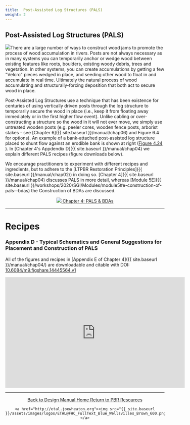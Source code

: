 ```yaml
---
title:  Post-Assisted Log Structures (PALS)
weight: 2
---
```



## Post-Assisted Log Structures (PALS)



<a href="https://figshare.com/articles/figure/LTPBR_Manual_-_Chapter_4_-_Appendix_D_-_Typical_Schematics_of_PALS/14445564?file=27630015"><img class="float-right" src="{{ site.baseurl }}/assets/images/diagrams/LTPBR_2019_Fig_4.24.png"></a>There are a large number of ways to construct wood jams to promote the process of wood accumulation in rivers. Posts are not always necessary as in many systems you can temporarily anchor or wedge wood between existing features like roots, boulders, existing woody debris, trees and vegetation. In other systems, you can create accumulations by getting a few "Velcro" pieces wedged in place, and seeding other wood to float in and accumulate in real time. Ultimately the natural process of wood accumulating and structurally-forcing deposition that both act to secure wood in place. 

Post-Assisted Log Structures use a technique that has been existence for centuries of using vertically driven posts through the log structure to temporarily secure the wood in place (i.e., keep it from floating away immediately or in the first higher flow event). Unlike cabling or over-constructing a structure so the wood in it will not ever move, we simply use untreated wooden posts (e.g. peeler cores, wooden fence posts, arborist stakes - see [Chapter 6]({{ site.baseurl }}/manual/chap06) and Figure 6.4 for options). An example of a bank-attached post-assisted log structure placed to shunt flow against an erodible bank is shown at right ([Figure 4.24 ](https://figshare.com/articles/figure/LTPBR_Manual_-_Chapter_4_-_Appendix_D_-_Typical_Schematics_of_PALS/14445564?file=27630015)). In [Chapter 4's Appdendix D]({{ site.baseurl }}/manual/chap04) we explain different PALS recipes (figure downloads below). 

We encourage practitioners to experiment with different recipes and ingredients, but to adhere to the [LTPBR Restoration Principles]({{ site.baseurl }}/manual/chap02/) in doing so. [Chapter 4]({{ site.baseurl }}/manual/chap04) discusses PALS in more detail, whereas [Module 5E]({{ site.baseurl }}/workshops/2020/SGI/Modules/module5#e-construction-of-pals--bdas) the Construction of BDAs are discussed. 

<div class="row small-up-2 medium-up-2 large-up-1" align="center" style="width:50%; margin: auto">

  <a href="{{ site.baseurl }}/manual/chap04">
    <div class="column column-block hollow button">
      <img src="{{ site.baseurl }}/assets/images/PBR-LT_round_30.png">  Chapter 4: PALS & BDAs
    </div>
  </a>

</div>



--------
# Recipes

### Appendix D - Typical Schematics and General Suggestions for Placement and Construction of PALS
All of the figures and recipes in [Appendix E of Chapter 4]({{ site.baseurl }}/manual/chap04/) are downloadable and citable  with DOI: [10.6084/m9.figshare.14445564.v1](https://doi.org/10.6084/m9.figshare.14445564.v1)

<iframe src="https://widgets.figshare.com/articles/14445564/embed?show_title=1" width="568" height="351" allowfullscreen frameborder="0"></iframe>




------
<div align="center">
	<a class="hollow button" href="{{ site.baseurl }}/"><i class="fa fa-arrow-circle-left" aria-hidden="true"></i>  Back to Design Manual Home <i class="fa fa-book" aria-hidden="true"></i></a>
	<a class="hollow button" href="{{ site.baseurl }}/resources/"><i class="fa fa-arrow-circle-up" aria-hidden="true"></i>  Return to PBR Resources <i class="fa fa-thumbs-up" aria-hidden="true"></i></a>

    <a href="http://etal.joewheaton.org"><img src="{{ site.baseurl }}/assets/images/logos/ETAL@FHC_FullText_Blue_Wellsvilles_Brown_600.png"></a>

</div>